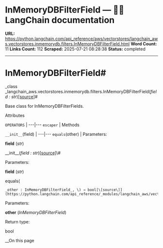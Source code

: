 # InMemoryDBFilterField — 🦜🔗 LangChain  documentation

**URL:** https://python.langchain.com/api_reference/aws/vectorstores/langchain_aws.vectorstores.inmemorydb.filters.InMemoryDBFilterField.html
**Word Count:** 11
**Links Count:** 112
**Scraped:** 2025-07-21 08:28:38
**Status:** completed

---

# InMemoryDBFilterField\#

_class _langchain\_aws.vectorstores.inmemorydb.filters.InMemoryDBFilterField\(_field : str_\)[\[source\]](https://python.langchain.com/api_reference/_modules/langchain_aws/vectorstores/inmemorydb/filters.html#InMemoryDBFilterField)\#     

Base class for InMemoryDBFilterFields.

Attributes

`OPERATORS` |    ---|---   `escaper` |       Methods

`__init__`\(field\) |    ---|---   `equals`\(other\) |       Parameters:     

**field** \(_str_\)

\_\_init\_\_\(_field : str_\)[\[source\]](https://python.langchain.com/api_reference/_modules/langchain_aws/vectorstores/inmemorydb/filters.html#InMemoryDBFilterField.__init__)\#     

Parameters:     

**field** \(_str_\)

equals\(

    _other : InMemoryDBFilterField_, \) → bool[\[source\]](https://python.langchain.com/api_reference/_modules/langchain_aws/vectorstores/inmemorydb/filters.html#InMemoryDBFilterField.equals)\#     

Parameters:     

**other** \(_InMemoryDBFilterField_\)

Return type:     

bool

__On this page